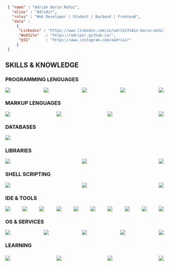 ```JSON
 { "name" : "Adrián Borio Muñoz",
   "alias" : "AdriAir",
   "roles" : "Web Developer | Student | Backend | Frontend",
   "data" : 
     { 
      "Linkedin" : "https://www.linkedin.com/in/adri%C3%A1n-borio-mu%C3%B1oz-11353b176/", 
      "WebSite"   : "https://adriair.github.io/",
      "@IG"       : "https://www.instagram.com/aadriair"
     }
 }
``` 

<!-- <center> -->
<div>
  <h2><b>SKILLS & KNOWLEDGE</b></h2>
  <h3><b>PROGRAMMING LENGUAGES</b></h3>
  <p style="display: flex;
  flex-wrap: wrap; justify-content: space-between; gap: 5px;">
    <img src="https://img.shields.io/badge/JavaScript-F7DF1E?style=for-the-badge&logo=javascript&logoColor=black">
    <img src="https://img.shields.io/badge/TypeScript-3178C6?style=for-the-badge&logo=typescript&logoColor=white">
    <img src="https://img.shields.io/badge/Python3-3776AB?style=for-the-badge&logo=python&logoColor=white">
    <img src="https://img.shields.io/badge/C Lenguage-3776AB?style=for-the-badge&logo=c&logoColor=white">
    <img src="https://img.shields.io/badge/Java-DA291C?style=for-the-badge&logo=openjdk&logoColor=white">
  </p>
  <h3><b>MARKUP LENGUAGES</b></h3>
  <p style="display: flex;
  flex-wrap: wrap; justify-content: space-between; gap: 5px;">
    <img src="https://img.shields.io/badge/HTML5-E34F26?style=for-the-badge&logo=html5&logoColor=white">
    <img src="https://img.shields.io/badge/CSS3-1572B6?style=for-the-badge&logo=css3&logoColor=white">
    <img src="https://img.shields.io/badge/XML | XSD | DTD-005A9C?style=for-the-badge&logo=w3c&logoColor=white">
    <img src="https://img.shields.io/badge/SVG-FFB13B?style=for-the-badge&logo=SVG&logoColor=black">
  </p>
  <h3><b>DATABASES</b></h3>
  <p style="display: flex;
  flex-wrap: wrap; justify-content: space-between; gap: 5px;">
    <img src="https://img.shields.io/badge/MySQL-4479A1?style=for-the-badge&logo=mysql&logoColor=white">
  </p>
  <h3><b>LIBRARIES</b></h3>
  <p style="display: flex;
  flex-wrap: wrap; justify-content: space-between; gap: 5px;">
    <img src="https://img.shields.io/badge/Bootstrap 5-7952B3?style=for-the-badge&logo=bootstrap&logoColor=white">
    <img src="https://img.shields.io/badge/TailWind CSS-06B6D4?style=for-the-badge&logo=tailwind css&logoColor=white">
    <img src="https://img.shields.io/badge/PyGame-3776AB?style=for-the-badge&logo=python&logoColor=white">
  </p>
  <!-- <h3><b>FRAMEWORKS</b></h3>
  <p style="display: flex;
  flex-wrap: wrap; justify-content: space-between; gap: 5px;"> -->
  <!-- </p> -->
  <h3><b>SHELL SCRIPTING</b></h3>
  <p style="display: flex;
  flex-wrap: wrap; justify-content: space-between; gap: 5px;">
    <img src="https://img.shields.io/badge/GNU Bash-4EAA25?style=for-the-badge&logo=gnu bash&logoColor=white">
    <img src="https://img.shields.io/badge/Windows Batch-4D4D4D?style=for-the-badge&logo=windows terminal&logoColor=white">
    <img src="https://img.shields.io/badge/Powershell-5391FE?style=for-the-badge&logo=powershell&logoColor=white">
  </p>
  <h3><b>IDE & TOOLS</b></h3>
  <p style="display: flex;
  flex-wrap: wrap; justify-content: space-between; gap: 5px;">
    <img src="https://img.shields.io/badge/VS Code-007ACC?style=for-the-badge&logo=visual studio code&logoColor=white">
    <img src="https://img.shields.io/badge/Apache NetBeans-1B6AC6?style=for-the-badge&logo=apache netbeans ide&logoColor=white">
    <img src="https://img.shields.io/badge/Git-F05032?style=for-the-badge&logo=git&logoColor=white">
    <img src="https://img.shields.io/badge/GitHub-181717?style=for-the-badge&logo=github&logoColor=white">
    <img src="https://img.shields.io/badge/Microsoft Office-D83B01?style=for-the-badge&logo=microsoft office&logoColor=white">
    <img src="https://img.shields.io/badge/LibreOffice-18A303?style=for-the-badge&logo=libreoffice&logoColor=white">
    <img src="https://img.shields.io/badge/Google WorkSpace-4285F4?style=for-the-badge&logo=google drive&logoColor=white">
    <img src="https://img.shields.io/badge/XAMPP-FB7A24?style=for-the-badge&logo=xampp&logoColor=white">
    <img src="https://img.shields.io/badge/Packet Tracer-1BA0D7?style=for-the-badge&logo=cisco&logoColor=white">
    <img src="https://img.shields.io/badge/Wireshark-1679A7?style=for-the-badge&logo=wireshark&logoColor=white">
  </p>
  <h3><b>OS & SERVICES</b></h3>
  <p style="display: flex;
  flex-wrap: wrap; justify-content: space-between; gap: 5px;">
    <img src="https://img.shields.io/badge/Linux-FCC624?style=for-the-badge&logo=linux&logoColor=black">
    <img src="https://img.shields.io/badge/Windows-0078D4?style=for-the-badge&logo=windows 11&logoColor=white">
    <img src="https://img.shields.io/badge/Ubuntu Server-E95420?style=for-the-badge&logo=ubuntu&logoColor=white">
    <img src="https://img.shields.io/badge/Windows Server-0078D6?style=for-the-badge&logo=windows&logoColor=white">
    <img src="https://img.shields.io/badge/VirtualBox-183A61?style=for-the-badge&logo=virtualbox&logoColor=white">
  </p>
  <h3><b>LEARNING</b><h3>
  <p style="display: flex;
  flex-wrap: wrap; justify-content: space-between; gap: 5px;">
    <img src="https://img.shields.io/badge/Android Studio-3DDC84?style=for-the-badge&logo=android studio&logoColor=white">
    <img src="https://img.shields.io/badge/Unity-FFFFFF?style=for-the-badge&logo=unity&logoColor=black">
    <img src="https://img.shields.io/badge/Angular-DD0031?style=for-the-badge&logo=angular&logoColor=white">
    <img src="https://img.shields.io/badge/Docker-2496ED?style=for-the-badge&logo=docker&logoColor=white">
  </p>
</div>
<!-- </center> -->
